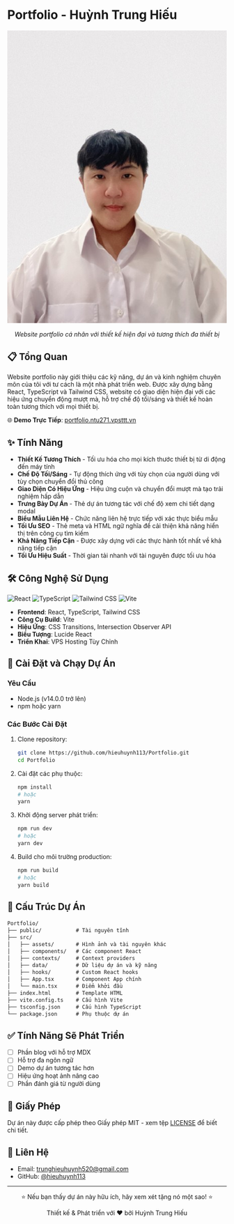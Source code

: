 # Portfolio - Huỳnh Trung Hiếu

<div align="center">
  <img src="./public/avatar.png" alt="Portfolio Preview" width="600">
  <p><em>Website portfolio cá nhân với thiết kế hiện đại và tương thích đa thiết bị</em></p>
</div>

## 📋 Tổng Quan

Website portfolio này giới thiệu các kỹ năng, dự án và kinh nghiệm chuyên môn của tôi với tư cách là một nhà phát triển web. Được xây dựng bằng React, TypeScript và Tailwind CSS, website có giao diện hiện đại với các hiệu ứng chuyển động mượt mà, hỗ trợ chế độ tối/sáng và thiết kế hoàn toàn tương thích với mọi thiết bị.

🌐 **Demo Trực Tiếp**: [portfolio.ntu271.vpsttt.vn](https://portfolio.ntu271.vpsttt.vn/)

## ✨ Tính Năng

- **Thiết Kế Tương Thích** - Tối ưu hóa cho mọi kích thước thiết bị từ di động đến máy tính
- **Chế Độ Tối/Sáng** - Tự động thích ứng với tùy chọn của người dùng với tùy chọn chuyển đổi thủ công
- **Giao Diện Có Hiệu Ứng** - Hiệu ứng cuộn và chuyển đổi mượt mà tạo trải nghiệm hấp dẫn
- **Trưng Bày Dự Án** - Thẻ dự án tương tác với chế độ xem chi tiết dạng modal
- **Biểu Mẫu Liên Hệ** - Chức năng liên hệ trực tiếp với xác thực biểu mẫu
- **Tối Ưu SEO** - Thẻ meta và HTML ngữ nghĩa để cải thiện khả năng hiển thị trên công cụ tìm kiếm
- **Khả Năng Tiếp Cận** - Được xây dựng với các thực hành tốt nhất về khả năng tiếp cận
- **Tối Ưu Hiệu Suất** - Thời gian tải nhanh với tài nguyên được tối ưu hóa

## 🛠️ Công Nghệ Sử Dụng

<div>
  <img src="https://img.shields.io/badge/React-61DAFB?style=for-the-badge&logo=react&logoColor=black" alt="React">
  <img src="https://img.shields.io/badge/TypeScript-3178C6?style=for-the-badge&logo=typescript&logoColor=white" alt="TypeScript">
  <img src="https://img.shields.io/badge/Tailwind_CSS-38B2AC?style=for-the-badge&logo=tailwind-css&logoColor=white" alt="Tailwind CSS">
  <img src="https://img.shields.io/badge/Vite-646CFF?style=for-the-badge&logo=vite&logoColor=white" alt="Vite">
</div>

- **Frontend**: React, TypeScript, Tailwind CSS
- **Công Cụ Build**: Vite
- **Hiệu Ứng**: CSS Transitions, Intersection Observer API
- **Biểu Tượng**: Lucide React
- **Triển Khai**: VPS Hosting Tùy Chỉnh

## 🚀 Cài Đặt và Chạy Dự Án

### Yêu Cầu

- Node.js (v14.0.0 trở lên)
- npm hoặc yarn

### Các Bước Cài Đặt

1. Clone repository:
   ```bash
   git clone https://github.com/hieuhuynh113/Portfolio.git
   cd Portfolio
   ```

2. Cài đặt các phụ thuộc:
   ```bash
   npm install
   # hoặc
   yarn
   ```

3. Khởi động server phát triển:
   ```bash
   npm run dev
   # hoặc
   yarn dev
   ```

4. Build cho môi trường production:
   ```bash
   npm run build
   # hoặc
   yarn build
   ```

## 📁 Cấu Trúc Dự Án

```
Portfolio/
├── public/           # Tài nguyên tĩnh
├── src/
│   ├── assets/       # Hình ảnh và tài nguyên khác
│   ├── components/   # Các component React
│   ├── contexts/     # Context providers
│   ├── data/         # Dữ liệu dự án và kỹ năng
│   ├── hooks/        # Custom React hooks
│   ├── App.tsx       # Component App chính
│   └── main.tsx      # Điểm khởi đầu
├── index.html        # Template HTML
├── vite.config.ts    # Cấu hình Vite
├── tsconfig.json     # Cấu hình TypeScript
└── package.json      # Phụ thuộc dự án
```

## ✅ Tính Năng Sẽ Phát Triển

- [ ] Phần blog với hỗ trợ MDX
- [ ] Hỗ trợ đa ngôn ngữ
- [ ] Demo dự án tương tác hơn
- [ ] Hiệu ứng hoạt ảnh nâng cao
- [ ] Phần đánh giá từ người dùng

## 📄 Giấy Phép

Dự án này được cấp phép theo Giấy phép MIT - xem tệp [LICENSE](LICENSE) để biết chi tiết.

## 📧 Liên Hệ

- Email: [trunghieuhuynh520@gmail.com](mailto:trunghieuhuynh520@gmail.com)
- GitHub: [@hieuhuynh113](https://github.com/hieuhuynh113)

---

<div align="center">
  <p>⭐ Nếu bạn thấy dự án này hữu ích, hãy xem xét tặng nó một sao! ⭐</p>
  <p>Thiết kế & Phát triển với ❤️ bởi Huỳnh Trung Hiếu</p>
</div> 